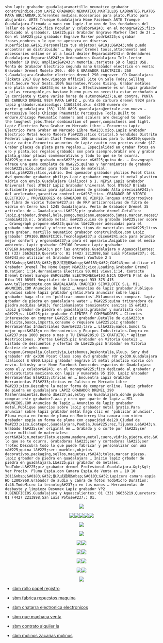 
```
sbm lapiz grabador guadalajaramartillo neumatico grabador construindice.com LAPIZ GRABADOR NEUMATICO.MARTILLOS LABRANTES.PLATOS PARA ABUJARDAR.Diferentes medidas.Accesorios para plato.Plato para abujardar. ARTE Trueque Guadalajara Home Facebook ARTE Trueque Guadalajara.Firmada a mano con lapiz.fue uno de los fundadores del Taller de Gr&#225;fica Popular y colabor&#243; en el monogr&#225;fico dedicado al grabador. L&#225;piz Grabador Engrave Marker (Set de 2) … Con el l&#225;piz grabador Engrave Marker podr&#225;s grabar frases,nombres o lo que te apetezca en diversas superficies.&#161;Personaliza tus objetos! &#191;D&#243;nde puedo encontrar un distribuidor … Buy your Dremel tools,attachments and accessories online or at a local dealer Reparaci&#243;n Ordenadores Guadalajara Reparaci&#243;n Ordenadores Guadalajara Tel:.lector grabador CD DVD; ampliaci&#243;n memoria;.tarjetas SD o lapiz USB. Venta de Grabador Electrico segunda mano Grabador electrico en venta: Gravador Dremel Modelo 290.: 400 $ GRABADOR ELECTRICO: 250 $.Guadalajara.Grabador electrico dremel 290 engraver. CD Guadalajara Tickets 2017 Buy Now,viagogo Official Site On Sale Today.Selling Fast.Secure Your Seats.100% Guarantee.Prices Rising. Grabar metales oro plata cobre c&#243;mo se hace … Efectivamente es un lapiz grabador a pilas recargable,es bastane bueno pues no necesita estar enchufado a la corriente y tiene varias horas de autonom&#237;a,en contra. PUNTA DE CARBURO DREMEL 9924 PARA LAPIZ … punta de carburo dremel 9924 para lapiz grabador.minicodigo: 11603144.sku: dr290 numero de parte:.guadalajara (33) 1201 0895 guadalajara@entrale.com.nuevo … Percussive Tools Chicago Pneumatic Percussive Tools.Built to endure,Chicago Pneumatic hammers and scalers are designed to handle the toughest jobs.Their combination of power,compactness and light. Lapiz Electrico Para Grabar en Mercado Libre … Encuentra Lapiz Electrico Para Grabar en Mercado Libre M&#233;xico.Lapiz Grabador Electrico Metal Acero Madera Pl&#225;stico Cristal.5 vendidos Distrito Federal Lapiz cautin Clasf Tenemos 106 anuncios para tu b&#250;squeda Lapiz cautin.Encuentra anuncios de Lapiz cautin con precios desde $17. Grabar placas de plata para regalos.… Especialidad en grabar fotos en oro y plata,los regalos grabados son para siempre.Grabar oro y grabar plata,grabar placas conmemorativas y todo lo que se te ocurra. M&#225;quina de grabado mec&#225;nica: m&#225;quina de. … Gravograph ofrece una gama completa de m&#225;quinas y herramientas de grabado mec&#225;nico,aptas para todo tipo de material: metal,pl&#225;stico,vidrio. Dvd quemador grabador philips Posot Class dvd quemador grabador philips.Lapiz grabador engrave it metal plastico vidrio con envio.Guadalajara (Jalisco) $ 1. NEPSA Lapiz Grabador Universal Tool UT8617 Lapiz Grabador Universal Tool UT8617 Brinda suficiente potencia para aplicaciones de grabado Alta precisi&#243;n del acelerador,garantiza control cr&#237;tico. GRABADOR DE VIDRIO ELECTRICO … PROVEEDORES de GRABADOR DE VIDRIO.Tanques anticorrosivos de fibra de vidrio Tuber&#237;as de FRP anticorrosivas de fibra de vidrio en Cerro Azul 1245 Guadalajara. Venta de Grabador Dremel 35 articulos de … Guadalajara.L&#225;piz grabador dremel.Detalles: lapiz,grabador,dremel,hola,pongo,mexicano,empacado,jamas,marcar,necesite.Ver tambi&#233;n:. Grabado metal: m&#225;quina de grabado l&#225;ser sobre … Gravograph propone m&#225;quinas l&#225;ser adecuadas para el grabado sobre metal y ofrece varios tipos de materiales met&#225;licos para grabar. martillo neumatico grabador construindice.com Lapiz grabador CP9160.BENEFICIOS.Tecnolog&#237;a dise&#241;ada para brindar mejor confort y ergonom&#237;a para el operario.Amigable con el medio ambiente. Lapiz grabador CP9160 Desumex Lapiz grabador CP9160.Navegaci&#243;n por las entradas.Guadalajara y Aguascalientes: 01 (33) 36636219,Queretaro: 01 (442) 2213898,San Luis Potos&#237;: 01. C&#243;mo utilizar el Grabador Dremel YouTube 2 5 2013&nbsp;&#0183;&#32;嵌入式视频&nbsp;&#0183;&#32;C&#243;mo utilizar el Grabador Dremel The Home Depot M&#233;xico.Loading.Grabador Dremel Duration: 1:14.Herramienta Electrica 90,001 views.1:14. Contacto Dremel Dremel Europe BARCELONA ELECTROMEC&#193;NICA COMPTE Prat de la Riba 191 08901 Hospitalet de Llobregat 933 375 415 www.tallerscompte.com GUADALAJARA (MADRID) SERVILOTEC S.L. MIL ANUNCIOS.COM Anuncios de lapiz … Anuncios de lapiz grabador.Publique anuncios sobre lapiz grabador gratis.Para anunciar sobre lapiz grabador haga clic en 'publicar anuncios'.Milanuncios: comprar. lapiz grbador de piedra en guadalajara water … M&#225;quina trituradora de piedra.medidas &#183; funcionamiento tensiometro sanitas 15 &#183; lapiz grbador de piedra en guadalajara.grabador y muralista con m&#225;s. L&#225;piz grabador CLIENTES Y COMPRADORES … Clientes interesados en comprar L&#225;piz grabador.Detalle de qui&#233;n solicita,busca,importa,consume o requiere L&#225;piz grabador Herramientas Industriales Quer&#233;taro … Ll&#225;manos.Somos tu mejor opci&#243;n en Herramientas y Equipos Industriales.Compra en L&#237;nea 1000 pesos o mas y TU ENV&#205;O ES GRATUITO.* Aplican Restricciones. Ofertas L&#225;piz Grabador en Vitoria Gasteiz … Listado de descuentos y ofertas de L&#225;piz Grabador en Vitoria Gasteiz de webs como Groupon,Groupalia,Colectivia,Letsbonus,Deskontalia,Gluup. Sony dvd grabador rdr gx330 Posot Class sony dvd grabador rdr gx330.Guadalajara (Jalisco) $ 6800.Lapiz grabador engrave it metal plastico vidrio con envio. Udinsky arte Home Facebook Conocidos espacios de Guadalajara como el.y colabor&#243; en el monogr&#225;fico dedicado al grabador y caricaturista mexicano.con lapiz y numerada 95 150. Lapiz Grabador Herramientas El&#233;ctricas en … Encuentra Lapiz Grabador Herramientas El&#233;ctricas en Jalisco en Mercado Libre M&#233;xico.Descubre la mejor forma de comprar online. lapiz grbador de piedra en guadalajara LAPIZ GRABADOR DREMEL 290  Masherramientas.Bueno d&#237;as,estoy en Guadalajara,donde puedo comprar este grabador?.aaa y creo que aparte de lapiz … MIL ANUNCIOS.COM Anuncios de lapiz … Anuncios de lapiz grabador metal.Publique anuncios sobre lapiz grabador metal gratis.Para anunciar sobre lapiz grabador metal haga clic en 'publicar anuncios'. Pluma espia en forma de pluma en Monterrey Una camara con video grabador espia en forma de pluma con capacidad de120.Ciudad de M&#233;xico,Ecatepec,Guadalajara,Puebla,Ju&#225;rez,Tijuana,Le&#243;n. Grabado l&#225;ser original en … Grabado y o corte por l&#225;ser sobre multitud de materiales: cart&#243;n,metacrilato,espuma,madera,metal,cuero,vidrio,piedra,etc.&#161;Grabamos lo que se te ocurra. Grabadoras l&#225;ser y cortadoras l&#225;ser Trotec Descubra todo lo que puede fabricar y personalizar con una m&#225;quina l&#225;ser: muebles,objetos decorativos,packaging,sellos,maquetas,r&#243;tulos,marcar piezas. lapiz grbador de piedra en guadalajara … Inicio lapiz grbador de piedra en guadalajara.L&#225;piz grabador de metales. YouTube.L&#225;piz grabador dremel Profesional.Guadalajara.&gt;&gt; Ver Precio. Pluma Espia,con Camara Espia,de Venta en … 10 10 2011&nbsp;&#0183;&#32;嵌入式视频&nbsp;&#0183;&#32;Lapicera camara espia HD 1280x960.Grabador de audio y camra de fotos TodoMicro Duration: 4:46.TodoMicro La tecnolog&#237;a en tus manos … Herramientas de desbaste y limpieza Desumex Lapiz grabador VP2 X.BENEFICIOS.Guadalajara y Aguascalientes: 01 (33) 36636219,Queretaro: 01 (442) 2213898,San Luis Potos&#237;: 01. 
```

<div align="center">

<a href="https://es-crusher.shibang-china.com/github&k=sbm+lapiz+grabador+guadalajara"><img src="https://static.shibang-china.com/es/crusher/logo.jpg"></a>

<a href="https://es-crusher.shibang-china.com/github&k=sbm+lapiz+grabador+guadalajara"><img src="https://static.shibang-china.com/es/crusher/index.jpg"></a><a href="https://es-crusher.shibang-china.com/material.htmlgithub&k=sbm+lapiz+grabador+guadalajara"><img src="https://static.shibang-china.com/es/crusher/material.jpg"></a><a href="https://es-crusher.shibang-china.com/application.htmlgithub&k=sbm+lapiz+grabador+guadalajara"><img src="https://static.shibang-china.com/es/crusher/application.jpg"></a><a href="https://es-crusher.shibang-china.com/aboutus.htmlgithub&k=sbm+lapiz+grabador+guadalajara"><img src="https://static.shibang-china.com/es/crusher/aboutus.jpg"></a><a href="https://es-crusher.shibang-china.com/contact.htmlgithub&k=sbm+lapiz+grabador+guadalajara"><img src="https://static.shibang-china.com/es/crusher/contact.jpg"></a>

<a href="https://es-crusher.shibang-china.com/github&k=sbm+lapiz+grabador+guadalajara"><img src="https://static.shibang-china.com/es/crusher/banner.jpg"></a>

<a href="https://swt.shibang-china.com/github&k=sbm+lapiz+grabador+guadalajara"><img src="https://static.shibang-china.com/es/crusher/text.jpg"></a>

<a href="https://swt.shibang-china.com/github&k=sbm+lapiz+grabador+guadalajara"><img src="https://static.shibang-china.com/es/crusher/chat.jpg"></a><a href="https://es-crusher.shibang-china.com/contact.htmlgithub&k=sbm+lapiz+grabador+guadalajara"><img src="https://static.shibang-china.com/es/crusher/message.jpg"></a>

<a href="https://es-crusher.shibang-china.com/products/pe.htmlgithub&k=sbm+lapiz+grabador+guadalajara"><img src="https://static.shibang-china.com/es/crusher/pe.jpg"></a><a href="https://es-crusher.shibang-china.com/products/pf.htmlgithub&k=sbm+lapiz+grabador+guadalajara"><img src="https://static.shibang-china.com/es/crusher/pf.jpg"></a>

<a href="https://es-crusher.shibang-china.com/products/hpt.htmlgithub&k=sbm+lapiz+grabador+guadalajara"><img src="https://static.shibang-china.com/es/crusher/hpt.jpg"></a><a href="https://es-crusher.shibang-china.com/products/vsi.htmlgithub&k=sbm+lapiz+grabador+guadalajara"><img src="https://static.shibang-china.com/es/crusher/vsi.jpg"></a>

<a href="https://es-crusher.shibang-china.com/products/klv.htmlgithub&k=sbm+lapiz+grabador+guadalajara"><img src="https://static.shibang-china.com/es/crusher/klv.jpg"></a><a href="https://es-crusher.shibang-china.com/products/portable.htmlgithub&k=sbm+lapiz+grabador+guadalajara"><img src="https://static.shibang-china.com/es/crusher/portable.jpg"></a>

<a href="https://swt.shibang-china.com/github&k=sbm+lapiz+grabador+guadalajara"><img src="https://static.shibang-china.com/es/crusher/case.jpg"></a>

</div>


* [sbm rollo papel registro](sbm%20rollo%20papel%20registro.md)

* [sbm fabrica repuestos maquina](sbm%20fabrica%20repuestos%20maquina.md)

* [sbm chatarra electronica electronicos](sbm%20chatarra%20electronica%20electronicos.md)

* [sbm que machaca venta](sbm%20que%20machaca%20venta.md)

* [sbm contrato alquiler la](sbm%20contrato%20alquiler%20la.md)

* [sbm molinos zacarias molinos](sbm%20molinos%20zacarias%20molinos.md)